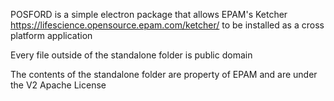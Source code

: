 POSFORD is a simple electron package that allows EPAM's Ketcher https://lifescience.opensource.epam.com/ketcher/ to be installed as a cross platform application

Every file outside of the standalone folder is public domain

The contents of the standalone folder are property of EPAM and are under the V2 Apache License
